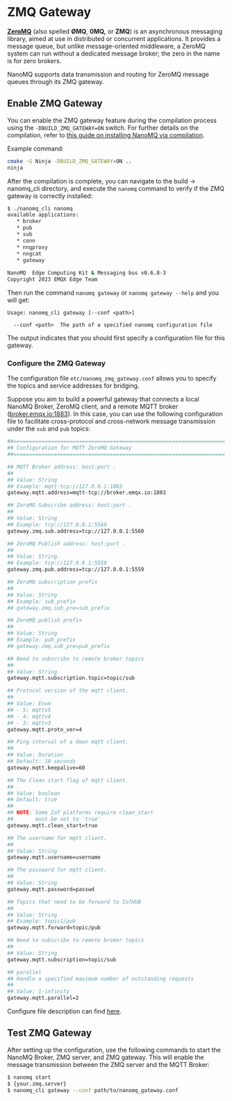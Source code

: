 # ZMQ Gateway

[**ZeroMQ**](https://en.wikipedia.org/wiki/ZeroMQ) (also spelled **ØMQ**, **0MQ,** or **ZMQ**) is an asynchronous messaging library, aimed at use in distributed or concurrent applications. It provides a message queue, but unlike message-oriented middleware, a ZeroMQ system can run without a dedicated message broker; the zero in the name is for zero brokers.

NanoMQ supports data transmission and routing for ZeroMQ message queues through its ZMQ gateway.

## Enable ZMQ Gateway

You can enable the ZMQ gateway feature during the compilation process using the `-DBUILD_ZMQ_GATEWAY=ON` switch. For further details on the compilation, refer to [this guide on installing NanoMQ via compilation](../installation/build-options.md).

Example command:

```bash
cmake -G Ninja -DBUILD_ZMQ_GATEWAY=ON ..
ninja
```

After the compilation is complete, you can navigate to the build -> nanomq_cli directory, and execute the `nanomq` command to verify if the ZMQ gateway is correctly installed:

```bash
$ ./nanomq_cli nanomq
available applications:
   * broker
   * pub
   * sub
   * conn
   * nngproxy
   * nngcat
   * gateway
   
NanoMQ  Edge Computing Kit & Messaging bus v0.6.8-3
Copyright 2023 EMQX Edge Team
```
Then run the command `nanomq gateway` or `nanomq gateway --help` and you will get:

```
Usage: nanomq_cli gateway [--conf <path>]

  --conf <path>  The path of a specified nanomq configuration file 
```
The output indicates that you should first specify a configuration file for this gateway.

### Configure the ZMQ Gateway
The configuration file `etc/nanomq_zmq_gateway.conf` allows you to specify the topics and service addresses for bridging.

Suppose you aim to build a powerful gateway that connects a local NanoMQ Broker, ZeroMQ client, and a remote MQTT broker ([broker.emqx.io:1883](https://www.emqx.com/zh/mqtt/public-mqtt5-broker)). In this case, you can use the following configuration file to facilitate cross-protocol and cross-network message transmission under the `sub` and `pub` topics:

```bash
##====================================================================
## Configuration for MQTT ZeroMQ Gateway
##====================================================================

## MQTT Broker address: host:port .
##
## Value: String
## Example: mqtt-tcp://127.0.0.1:1883
gateway.mqtt.address=mqtt-tcp://broker.emqx.io:1883

## ZeroMQ Subscribe address: host:port .
##
## Value: String
## Example: tcp://127.0.0.1:5560
gateway.zmq.sub.address=tcp://127.0.0.1:5560

## ZeroMQ Publish address: host:port .
##
## Value: String
## Example: tcp://127.0.0.1:5559
gateway.zmq.pub.address=tcp://127.0.0.1:5559

## ZeroMQ subscription prefix
##
## Value: String
## Example: sub_prefix
## gateway.zmq.sub_pre=sub_prefix

## ZeroMQ publish prefix
##
## Value: String
## Example: pub_prefix
## gateway.zmq.sub_pre=pub_prefix

## Need to subscribe to remote broker topics
##
## Value: String
gateway.mqtt.subscription.topic=topic/sub

## Protocol version of the mqtt client.
##
## Value: Enum
## - 5: mqttv5
## - 4: mqttv4
## - 3: mqttv3
gateway.mqtt.proto_ver=4

## Ping interval of a down mqtt client.
##
## Value: Duration
## Default: 10 seconds
gateway.mqtt.keepalive=60

## The Clean start flag of mqtt client.
##
## Value: boolean
## Default: true
##
## NOTE: Some IoT platforms require clean_start
##       must be set to 'true'
gateway.mqtt.clean_start=true

## The username for mqtt client.
##
## Value: String
gateway.mqtt.username=username

## The password for mqtt client.
##
## Value: String
gateway.mqtt.password=passwd

## Topics that need to be forward to IoTHUB
##
## Value: String
## Example: topic1/pub
gateway.mqtt.forward=topic/pub

## Need to subscribe to remote broker topics
##
## Value: String
gateway.mqtt.subscription=topic/sub

## parallel
## Handle a specified maximum number of outstanding requests
##
## Value: 1-infinity
gateway.mqtt.parallel=2
```
Configure file description can find [here](../config-description/v019.md).

## Test ZMQ Gateway

After setting up the configuration, use the following commands to start the NanoMQ Broker, ZMQ server, and ZMQ gateway. This will enable the message transmission between the ZMQ server and the MQTT Broker:

```bash
$ nanomq start
$ {your.zmq.server}
$ nanomq_cli gateway --conf path/to/nanomq_gateway.conf
```



